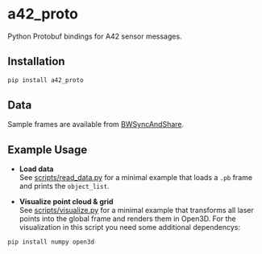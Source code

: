 # a42_proto

Python Protobuf bindings for A42 sensor messages.

## Installation

```bash
pip install a42_proto
```

## Data

Sample frames are available from [BWSyncAndShare](https://bwsyncandshare.kit.edu/s/MtNZEctamGd2pTf).

## Example Usage

- **Load data**  
  See [scripts/read_data.py](https://github.com/HSE-VSV/DataReaderA42/blob/main/scripts/read_data.py) for a minimal example that loads a `.pb` frame and prints the `object_list`.

- **Visualize point cloud & grid**  
  See [scripts/visualize.py](https://github.com/HSE-VSV/DataReaderA42/blob/main/scripts/visualize.py) for a minimal example that transforms all laser points into the global frame and renders them in Open3D. For the visualization in this script you need some additional dependencys:
  
```bash
pip install numpy open3d
```
